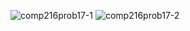 ![comp216prob17-1](https://user-images.githubusercontent.com/105068708/210256825-65ac1903-e30a-4b23-ab94-91c5444d915e.png)
![comp216prob17-2](https://user-images.githubusercontent.com/105068708/210256826-5f653d07-9ecb-47ec-ba33-eaafcf3f7f5b.png)

